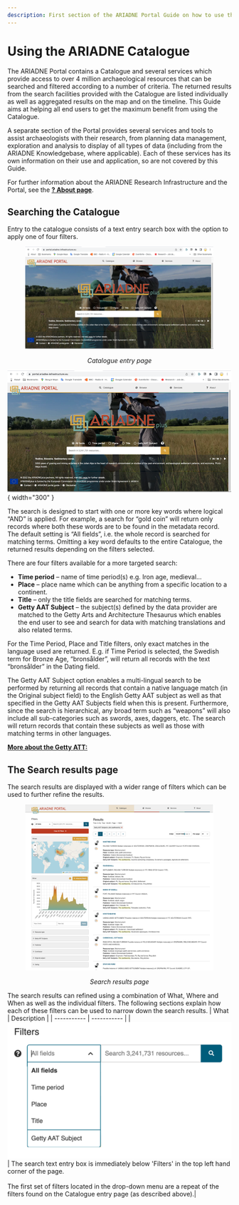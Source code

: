 ```yaml
---
description: First section of the ARIADNE Portal Guide on how to use the Catalogue - 4 basic search filters and the Search results page. 
---
```


# Using the ARIADNE Catalogue

The ARIADNE Portal contains a Catalogue and several services which provide access to over 4 million archaeological resources that can be searched and filtered according to a number of criteria. The returned results from the search facilities provided with the Catalogue are listed individually as well as aggregated results on the map and on the timeline. This Guide aims at helping all end users to get the maximum benefit from using the Catalogue.

A separate section of the Portal provides several services and tools to assist archaeologists with their research, from planning data management, exploration and analysis to display of all types of data (including from the ARIADNE Knowledgebase, where applicable). Each of these services has its own information on their use and application, so are not covered by this Guide.

For further information about the ARIADNE Research Infrastructure and the Portal, see the [**? About page**](https://portal.ariadne-infrastructure.eu/about).

## Searching the Catalogue
Entry to the catalogue consists of a text entry search box with the option to apply one of four filters.

<figure>
<img src="../assets/01-Landing-page-1000x542.png" width="1000" />
<figcaption><p align=center><i>Catalogue entry page</i></figcaption>
</figure>

![Alt text](../assets/01-Landing-page-1000x542.png){ width="300" }


The search is designed to start with one or more key words where logical “AND” is applied. For example, a search for “gold coin” will return only records where both these words are to be found in the metadata record. The default setting is “All fields”, i.e. the whole record is searched for matching terms. Omitting a key word defaults to the entire Catalogue, the returned results depending on the filters selected.

There are four filters available for a more targeted search:

- **Time period** – name of time period(s) e.g. Iron age, medieval…
- **Place** – place name which can be anything from a specific location to a continent.
- **Title** – only the title fields are searched for matching terms.
- **Getty AAT Subject** – the subject(s) defined by the data provider are matched to the Getty Arts and Architecture Thesaurus which enables the end user to see and search for data with matching translations and also related terms.

For the Time Period, Place and Title filters, only exact matches in the language used are returned. E.g. if Time Period is selected, the Swedish term for Bronze Age, “bronsålder”, will return all records with the text “bronsålder” in the Dating field.

The Getty AAT Subject option enables a multi-lingual search to be performed by returning all records that contain a native language match (in the Original subject field) to the English Getty AAT subject as well as that specified in the Getty AAT Subjects field when this is present. Furthermore, since the search is hierarchical, any broad term such as “weapons” will also include all sub-categories such as swords, axes, daggers, etc. The search will return records that contain these subjects as well as those with matching terms in other languages.

[**More about the Getty ATT:**](https://www.getty.edu/research/tools/vocabularies/aat/about.html)

## The Search results page
The search results are displayed with a wider range of filters which can be used to further refine the results.

<figure>
<img src="../assets/02-Search-results-800x701.png" width="800" />
<figcaption><p align=center><i>Search results page</i></figcaption>
</figure>


The search results can refined using a combination of What, Where and When as well as the individual filters. The following sections explain how each of these filters can be used to narrow down the search results.
| What | Description |
| ----------- | ----------- |
| ![Alt text](../assets/03-Filters.png) | The search text entry box is immediately below 'Filters' in the top left hand corner of the page. <br><br> The first set of filters located in the drop-down menu are a repeat of the filters found on the Catalogue entry page (as described above).|

